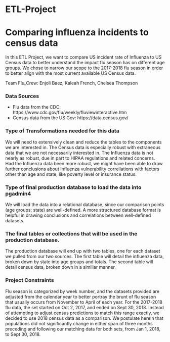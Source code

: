 # ETL-Project
<h1>Comparing influenza incidents to census data</h1>

In this ETL Project, we want to compare US incident rate of Influenza to US Census data to better understand the impact flu season has on different age groups. We chose to narrow our scope to the 2017-2018 flu season in order to better align with the most current available US Census data.

Team Flu_Crew: Enjoli Baez, Kaleah French, Chelsea Thompson

<h3>Data Sources</h3>
<ul>
  <li> Flu data from the CDC: https://www.cdc.gov/flu/weekly/fluviewinteractive.htm</li>
  <li> Census data from the US Gov: https://data.census.gov/</li>
</ul>

<h3>Type of Transformations needed for this data</h3>

We will need to extensively clean and reduce the tables to the components we are interested in. The Census data is especially robust with extraneous data that we are not necessarily interested in. The Influenza data is not nearly as robust, due in part to HIPAA regulations and related concerns. Had the Influenza data been more robust, we might have been able to draw further conclusions about Influenza vulnerability correllations with factors other than age and state, like poverty level or insurance status.

<h3>Type of final production database to load the data into pgadmin4</h3>

We will load the data into a relational database, since our comparison points (age groups; state) are well-defined. A more structured database format is helpful in drawing conclusions and correlations between well-defined datasets.

<h3>The final tables or collections that will be used in the production database.</h3>

The production database will end up with two tables, one for each dataset we pulled from our two sources. The first table will detail the influenza data, broken down by state into age groups and totals. The second table will detail census data, broken down in a similiar manner.

<h3>Project Constraints</h3>

Flu season is categorized by week number, and the datasets provided are adjusted from the calendar year to better portray the brunt of flu season that usually occurs from November to April of each year. For the 2017-2018 flu data, the set started on Oct 2, 2017, and ended on Sept 30, 2018. Instead of attempting to adjust census predictions to match this range exactly, we decided to use 2018 census data as a comparison. We postulate herein that populations did not significantly change in either span of three months preceding and following our matching data for both sets, from Jan 1, 2018, to Sept 30, 2018.
